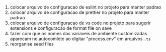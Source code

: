 1. colocar arquivo de configuracao de eslint no projeto para manter padrao
1. colocar arquivo de configuracao de prettier no projeto para manter padrao
1. colocar arquivo de configuracao de vs code no projeto para sugerir extensions e configuracao de format file on save
1. fazer com que os nomes das variaveis de ambiente customizadas aparecam no autocomlete ao digitar "process.env" em arquivos `.ts`
1. reorganise seed files
